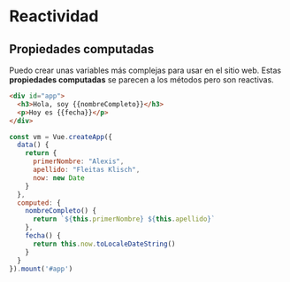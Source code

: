 # Reactividad

## Propiedades computadas

Puedo crear unas variables más complejas para usar en el sitio web. Estas **propiedades computadas** se parecen a los métodos pero son reactivas.

```html
<div id="app">
  <h3>Hola, soy {{nombreCompleto}}</h3>
  <p>Hoy es {{fecha}}</p>
</div>
```

```js
const vm = Vue.createApp({
  data() {
    return {
      primerNombre: "Alexis",
      apellido: "Fleitas Klisch",
      now: new Date
    }
  },
  computed: {
    nombreCompleto() {
      return `${this.primerNombre} ${this.apellido}`
    },
    fecha() {
      return this.now.toLocaleDateString()
    }
  }
}).mount('#app')
```
